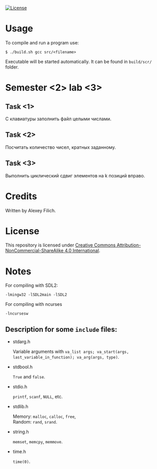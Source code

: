 [![License](https://img.shields.io/badge/license-CC%20BY--NC--SA%204.0-blue.svg)](https://bit.ly/cc-by-nc-sa-40)

# Usage

To compile and run a program use:
```
$ ./build.sh gcc src/<filename>
```

Executable will be started automatically. It can be found in `build/scr/` folder.

# Semester \<2\> lab \<3\>

## Task \<1\>

С клавиатуры заполнить файл целыми числами.

## Task \<2\>

Посчитать количество чисел, кратных заданному.

## Task \<3\>

Выполнить циклический сдвиг элементов на k позиций вправо.

# Credits

Written by Alexey Filich.

# License

This repository is licensed under [Creative Commons Attribution-NonCommercial-ShareAlike 4.0 International](LICENCE.md).

# Notes

For compiling with SDL2:
```
-lmingw32 -lSDL2main -lSDL2
```

For compiling with ncurses
```
-lncursesw
```

## Description for some `include` files:

- stdarg.h

    Variable arguments with `va_list args; va_start(args, last_variable_in_function); va_arg(args, type)`.

- stdbool.h

    `True` and `false`.

- stdio.h

    `printf`, `scanf`, `NULL`, etc.

- stdlib.h

    Memory: `malloc`, `calloc`, `free`, \
    Random: `rand`, `srand`.

- string.h

    `memset`, `memcpy`, `memmove`.

- time.h

    `time(0)`.
